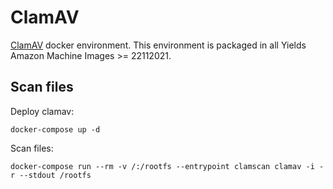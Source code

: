 # ClamAV

[ClamAV] docker environment. This environment is packaged in all Yields
Amazon Machine Images >= 22112021.

## Scan files

Deploy clamav:

```lang-shell
docker-compose up -d
```

Scan files:
```lang-shell
docker-compose run --rm -v /:/rootfs --entrypoint clamscan clamav -i -r --stdout /rootfs
```


[ClamAV]: https://www.clamav.net/
